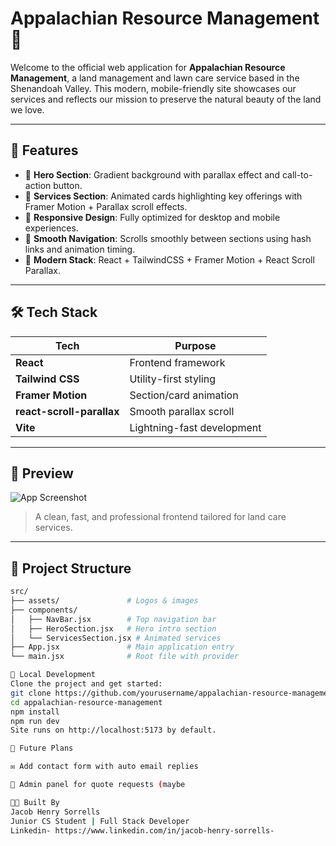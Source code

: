 # Appalachian Resource Management 🌿

Welcome to the official web application for **Appalachian Resource Management**, a land management and lawn care service based in the Shenandoah Valley. This modern, mobile-friendly site showcases our services and reflects our mission to preserve the natural beauty of the land we love.

---

## 🚀 Features

- 🌄 **Hero Section**: Gradient background with parallax effect and call-to-action button.
- 🧰 **Services Section**: Animated cards highlighting key offerings with Framer Motion + Parallax scroll effects.
- 📱 **Responsive Design**: Fully optimized for desktop and mobile experiences.
- 🔗 **Smooth Navigation**: Scrolls smoothly between sections using hash links and animation timing.
- 🌿 **Modern Stack**: React + TailwindCSS + Framer Motion + React Scroll Parallax.

---

## 🛠️ Tech Stack

| Tech             | Purpose                        |
|------------------|--------------------------------|
| **React**        | Frontend framework             |
| **Tailwind CSS** | Utility-first styling          |
| **Framer Motion**| Section/card animation         |
| **react-scroll-parallax** | Smooth parallax scroll |
| **Vite**         | Lightning-fast development     |

---

## 📸 Preview

![App Screenshot](./src/assets/brians_logo.png)  
> A clean, fast, and professional frontend tailored for land care services.

---

## 📁 Project Structure

```bash
src/
├── assets/               # Logos & images
├── components/
│   ├── NavBar.jsx        # Top navigation bar
│   ├── HeroSection.jsx   # Hero intro section
│   └── ServicesSection.jsx # Animated services
├── App.jsx               # Main application entry
└── main.jsx              # Root file with provider

🧪 Local Development
Clone the project and get started:
git clone https://github.com/yourusername/appalachian-resource-management.git
cd appalachian-resource-management
npm install
npm run dev
Site runs on http://localhost:5173 by default.

🎯 Future Plans

✉️ Add contact form with auto email replies

🧠 Admin panel for quote requests (maybe

👨‍💻 Built By
Jacob Henry Sorrells
Junior CS Student | Full Stack Developer
Linkedin- https://www.linkedin.com/in/jacob-henry-sorrells-


